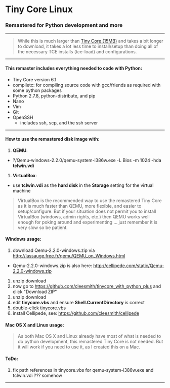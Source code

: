 # Tiny Core Linux

### Remastered for Python development and more

***

> While this is much larger than
[Tiny Core (15MB)](http://distro.ibiblio.org/tinycorelinux/downloads.html "Tiny Core")
and takes a bit longer to download, it takes a lot less time to install/setup than doing
all of the necessary TCE installs (tce-load) and configurations.

***

#### This remaster includes everything needed to code with Python:
* Tiny Core version 6.1
* compiletc: for compiling source code with gcc/friends as required with some python packages
* Python 2.7.8, python-distribute, and pip
* Nano
* Vim
* Git
* OpenSSH
  * includes ssh, scp, and the ssh server

***

#### How to use the remastered disk image with:
1. **QEMU**:
  * ?/Qemu-windows-2.2.0/qemu-system-i386w.exe -L Bios -m 1024 -hda **tclwin.vdi**
1. **VirtualBox**:
  * use **tclwin.vdi** as the **hard disk** in the **Storage** setting for the virtual machine

> VirtualBox is the recommended way to use the remastered Tiny Core as it is much faster
than QEMU, more flexible, and easier to setup/configure.  But if your situation does not permit
you to install VirtualBox (windows, admin rights, etc.) then QEMU works well enough for poking
around and experimenting ... just remember it is very slow so be patient.

#### Windows usage:
1. download Qemu-2.2.0-windows.zip via http://lassauge.free.fr/qemu/QEMU_on_Windows.html
  * Qemu-2.2.0-windows.zip is also here:
  http://cellipede.com/static/Qemu-2.2.0-windows.zip
1. unzip download
1. now go to https://github.com/cleesmith/tinycore_with_python_plus and click "Download ZIP"
1. unzip download
1. edit **tinycore.vbs** and ensure **Shell.CurrentDirectory** is correct
1. double-click tinycore.vbs
1. install Cellipede, see: https://github.com/cleesmith/cellipede

#### Mac OS X and Linux usage:
> As both Mac OS X and Linux already have most of what is needed to do python development, this
remastered Tiny Core is not needed.  But it will work if you need to use it, as I created this on a Mac.

#### ToDo:
1. fix path references in tinycore.vbs for qemu-system-i386w.exe and tclwin.vdi ??? somehow

***
